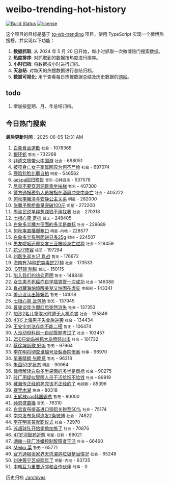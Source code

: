 # weibo-trending-hot-history

[![Build Status](https://github.com/lxw15337674/weibo-trending-hot-history/actions/workflows/nodejs.yml/badge.svg)](https://github.com/lxw15337674/weibo-trending-hot-history/actions)
[![license](https://img.shields.io/github/license/lxw15337674/weibo-trending-hot-history)](https://github.com/lxw15337674/weibo-trending-hot-history/blob/master/LICENSE)


这个项目的目标是基于 [tg-wb-trending](https://github.com/xiadd/tg-wb-trending) 项目，使用 TypeScript 实现一个微博热搜榜，并实现以下功能：

1. **数据抓取**: 从 2024 年 5 月 20 日开始，每小时抓取一次微博热门搜索数据。
2. **热度排序**: 对抓取到的数据按热度进行排序。
3. **小时归档**: 将数据按小时进行归档。
4. **天总结**: 对每天的热搜数据进行总结归档。
5. **数据可视化**: 用于查看每日热搜数据总结及历史数据的[网站](https://weibo-trending-hot-history.vercel.app/)。

## todo

1. 增加按星期、月、年总结归档。



## 今日热门搜索

























































































































































































































































































































































































































































































































































































































































































































































































































































































































































































































































































































































































































































































































































































































































































































































































































































































































































































































































































































































































































































































































































































































































































































































































































































































































































































































































































































































































































































































































































































































































































































































































































































































































































































































































































































































































































































































































































































































































































































































































































































































































































































































































































































































































































































































































































































































































































































































































































































































































































































































































































































































































































































































































































































































































































































































































































































































































































































































































































































































































































































































































































































































































































































































































































































































































































































































































































































































































































































































































































































































































































































































































































































































































































































































































































































































































































































































































































































































































































































































































































































































































































































































































































































































































































































































































































































































































































































































































































































































































<!-- BEGIN -->

**最后更新时间**：2025-06-05 12:31 AM
1. [白象食品道歉](https://m.weibo.cn/search?containerid=100103type%3D1%26t%3D10%26q%3D%23%E7%99%BD%E8%B1%A1%E9%A3%9F%E5%93%81%E9%81%93%E6%AD%89%23&stream_entry_id=31&isnewpage=1&extparam=seat%3D1%26cate%3D5001%26flag%3D2%26pos%3D0%26stream_entry_id%3D31%26filter_type%3Drealtimehot%26lcate%3D5001%26realpos%3D1%26band_rank%3D1%26c_type%3D31%26dgr%3D0%26q%3D%2523%25E7%2599%25BD%25E8%25B1%25A1%25E9%25A3%259F%25E5%2593%2581%25E9%2581%2593%25E6%25AD%2589%2523%26display_time%3D1749054669%26pre_seqid%3D17490546694210055666) `社会` - 1078369
2. [银环蛇](https://m.weibo.cn/search?containerid=100103type%3D1%26t%3D10%26q%3D%E9%93%B6%E7%8E%AF%E8%9B%87&stream_entry_id=31&isnewpage=1&extparam=seat%3D1%26cate%3D5001%26flag%3D1%26pos%3D1%26stream_entry_id%3D31%26filter_type%3Drealtimehot%26lcate%3D5001%26realpos%3D2%26band_rank%3D2%26c_type%3D31%26dgr%3D0%26q%3D%25E9%2593%25B6%25E7%258E%25AF%25E8%259B%2587%26display_time%3D1749054669%26pre_seqid%3D17490546694210055666) `暂无` - 732268
3. [非遗文旅带火中国游](https://m.weibo.cn/search?containerid=100103type%3D1%26t%3D10%26q%3D%23%E9%9D%9E%E9%81%97%E6%96%87%E6%97%85%E5%B8%A6%E7%81%AB%E4%B8%AD%E5%9B%BD%E6%B8%B8%23&stream_entry_id=31&isnewpage=1&extparam=seat%3D1%26cate%3D5001%26flag%3D0%26pos%3D2%26stream_entry_id%3D31%26filter_type%3Drealtimehot%26lcate%3D5001%26realpos%3D3%26band_rank%3D3%26c_type%3D31%26dgr%3D0%26q%3D%2523%25E9%259D%259E%25E9%2581%2597%25E6%2596%2587%25E6%2597%2585%25E5%25B8%25A6%25E7%2581%25AB%25E4%25B8%25AD%25E5%259B%25BD%25E6%25B8%25B8%2523%26display_time%3D1749054669%26pre_seqid%3D17490546694210055666) `社会` - 698051
4. [被咬身亡女子家属回应为何不尸检](https://m.weibo.cn/search?containerid=100103type%3D1%26t%3D10%26q%3D%23%E8%A2%AB%E5%92%AC%E8%BA%AB%E4%BA%A1%E5%A5%B3%E5%AD%90%E5%AE%B6%E5%B1%9E%E5%9B%9E%E5%BA%94%E4%B8%BA%E4%BD%95%E4%B8%8D%E5%B0%B8%E6%A3%80%23&stream_entry_id=31&isnewpage=1&extparam=seat%3D1%26cate%3D5001%26flag%3D2%26pos%3D3%26stream_entry_id%3D31%26filter_type%3Drealtimehot%26lcate%3D5001%26realpos%3D4%26band_rank%3D4%26c_type%3D31%26dgr%3D0%26q%3D%2523%25E8%25A2%25AB%25E5%2592%25AC%25E8%25BA%25AB%25E4%25BA%25A1%25E5%25A5%25B3%25E5%25AD%2590%25E5%25AE%25B6%25E5%25B1%259E%25E5%259B%259E%25E5%25BA%2594%25E4%25B8%25BA%25E4%25BD%2595%25E4%25B8%258D%25E5%25B0%25B8%25E6%25A3%2580%2523%26display_time%3D1749054669%26pre_seqid%3D17490546694210055666) `社会` - 697074
5. [鹿晗怼脸比耶自拍](https://m.weibo.cn/search?containerid=100103type%3D1%26t%3D10%26q%3D%23%E9%B9%BF%E6%99%97%E6%80%BC%E8%84%B8%E6%AF%94%E8%80%B6%E8%87%AA%E6%8B%8D%23&stream_entry_id=31&isnewpage=1&extparam=seat%3D1%26cate%3D5001%26flag%3D2%26pos%3D4%26stream_entry_id%3D31%26filter_type%3Drealtimehot%26lcate%3D5001%26realpos%3D5%26band_rank%3D5%26c_type%3D31%26dgr%3D0%26q%3D%2523%25E9%25B9%25BF%25E6%2599%2597%25E6%2580%25BC%25E8%2584%25B8%25E6%25AF%2594%25E8%2580%25B6%25E8%2587%25AA%25E6%258B%258D%2523%26display_time%3D1749054669%26pre_seqid%3D17490546694210055666) `明星` - 546562
6. [aespa回归预告](https://m.weibo.cn/search?containerid=100103type%3D1%26t%3D10%26q%3Daespa%E5%9B%9E%E5%BD%92%E9%A2%84%E5%91%8A&stream_entry_id=31&isnewpage=1&extparam=seat%3D1%26cate%3D5001%26flag%3D1%26pos%3D5%26stream_entry_id%3D31%26filter_type%3Drealtimehot%26lcate%3D5001%26realpos%3D6%26band_rank%3D6%26c_type%3D31%26dgr%3D0%26q%3Daespa%25E5%259B%259E%25E5%25BD%2592%25E9%25A2%2584%25E5%2591%258A%26display_time%3D1749054669%26pre_seqid%3D17490546694210055666) `音乐-日韩音乐` - 537578
7. [尽量不要穿洞洞鞋乘坐扶梯](https://m.weibo.cn/search?containerid=100103type%3D1%26t%3D10%26q%3D%E5%B0%BD%E9%87%8F%E4%B8%8D%E8%A6%81%E7%A9%BF%E6%B4%9E%E6%B4%9E%E9%9E%8B%E4%B9%98%E5%9D%90%E6%89%B6%E6%A2%AF&stream_entry_id=31&isnewpage=1&extparam=seat%3D1%26cate%3D5001%26flag%3D2%26pos%3D6%26stream_entry_id%3D31%26filter_type%3Drealtimehot%26lcate%3D5001%26realpos%3D7%26band_rank%3D7%26c_type%3D31%26dgr%3D0%26q%3D%25E5%25B0%25BD%25E9%2587%258F%25E4%25B8%258D%25E8%25A6%2581%25E7%25A9%25BF%25E6%25B4%259E%25E6%25B4%259E%25E9%259E%258B%25E4%25B9%2598%25E5%259D%2590%25E6%2589%25B6%25E6%25A2%25AF%26display_time%3D1749054669%26pre_seqid%3D17490546694210055666) `暂无` - 407300
8. [警方通报税务人员被指在酒局冲突中身亡](https://m.weibo.cn/search?containerid=100103type%3D1%26t%3D10%26q%3D%23%E8%AD%A6%E6%96%B9%E9%80%9A%E6%8A%A5%E7%A8%8E%E5%8A%A1%E4%BA%BA%E5%91%98%E8%A2%AB%E6%8C%87%E5%9C%A8%E9%85%92%E5%B1%80%E5%86%B2%E7%AA%81%E4%B8%AD%E8%BA%AB%E4%BA%A1%23&stream_entry_id=31&isnewpage=1&extparam=seat%3D1%26cate%3D5001%26flag%3D2%26pos%3D7%26stream_entry_id%3D31%26filter_type%3Drealtimehot%26lcate%3D5001%26realpos%3D8%26band_rank%3D8%26c_type%3D31%26dgr%3D0%26q%3D%2523%25E8%25AD%25A6%25E6%2596%25B9%25E9%2580%259A%25E6%258A%25A5%25E7%25A8%258E%25E5%258A%25A1%25E4%25BA%25BA%25E5%2591%2598%25E8%25A2%25AB%25E6%258C%2587%25E5%259C%25A8%25E9%2585%2592%25E5%25B1%2580%25E5%2586%25B2%25E7%25AA%2581%25E4%25B8%25AD%25E8%25BA%25AB%25E4%25BA%25A1%2523%26display_time%3D1749054669%26pre_seqid%3D17490546694210055666) `社会` - 405222
9. [何秋亊撇清与安静公主关系](https://m.weibo.cn/search?containerid=100103type%3D1%26t%3D10%26q%3D%23%E4%BD%95%E7%A7%8B%E4%BA%8A%E6%92%87%E6%B8%85%E4%B8%8E%E5%AE%89%E9%9D%99%E5%85%AC%E4%B8%BB%E5%85%B3%E7%B3%BB%23&stream_entry_id=31&isnewpage=1&extparam=seat%3D1%26cate%3D5001%26flag%3D2%26pos%3D8%26stream_entry_id%3D31%26filter_type%3Drealtimehot%26lcate%3D5001%26realpos%3D9%26band_rank%3D9%26c_type%3D31%26dgr%3D0%26q%3D%2523%25E4%25BD%2595%25E7%25A7%258B%25E4%25BA%258A%25E6%2592%2587%25E6%25B8%2585%25E4%25B8%258E%25E5%25AE%2589%25E9%259D%2599%25E5%2585%25AC%25E4%25B8%25BB%25E5%2585%25B3%25E7%25B3%25BB%2523%26display_time%3D1749054669%26pre_seqid%3D17490546694210055666) `明星` - 282000
10. [张馨予臀桥重量突破100斤](https://m.weibo.cn/search?containerid=100103type%3D1%26t%3D10%26q%3D%23%E5%BC%A0%E9%A6%A8%E4%BA%88%E8%87%80%E6%A1%A5%E9%87%8D%E9%87%8F%E7%AA%81%E7%A0%B4100%E6%96%A4%23&stream_entry_id=31&isnewpage=1&extparam=seat%3D1%26cate%3D5001%26flag%3D2%26pos%3D9%26stream_entry_id%3D31%26filter_type%3Drealtimehot%26lcate%3D5001%26realpos%3D10%26band_rank%3D10%26c_type%3D31%26dgr%3D0%26q%3D%2523%25E5%25BC%25A0%25E9%25A6%25A8%25E4%25BA%2588%25E8%2587%2580%25E6%25A1%25A5%25E9%2587%258D%25E9%2587%258F%25E7%25AA%2581%25E7%25A0%25B4100%25E6%2596%25A4%2523%26display_time%3D1749054669%26pre_seqid%3D17490546694210055666) `明星` - 272200
11. [周渝民说单纯想赚钱不用找我](https://m.weibo.cn/search?containerid=100103type%3D1%26t%3D10%26q%3D%23%E5%91%A8%E6%B8%9D%E6%B0%91%E8%AF%B4%E5%8D%95%E7%BA%AF%E6%83%B3%E8%B5%9A%E9%92%B1%E4%B8%8D%E7%94%A8%E6%89%BE%E6%88%91%23&stream_entry_id=31&isnewpage=1&extparam=seat%3D1%26cate%3D5001%26flag%3D0%26pos%3D10%26stream_entry_id%3D31%26filter_type%3Drealtimehot%26lcate%3D5001%26realpos%3D11%26band_rank%3D11%26c_type%3D31%26dgr%3D0%26q%3D%2523%25E5%2591%25A8%25E6%25B8%259D%25E6%25B0%2591%25E8%25AF%25B4%25E5%258D%2595%25E7%25BA%25AF%25E6%2583%25B3%25E8%25B5%259A%25E9%2592%25B1%25E4%25B8%258D%25E7%2594%25A8%25E6%2589%25BE%25E6%2588%2591%2523%26display_time%3D1749054669%26pre_seqid%3D17490546694210055666) `社会` - 270318
12. [七根心简 定档](https://m.weibo.cn/search?containerid=100103type%3D1%26t%3D10%26q%3D%E4%B8%83%E6%A0%B9%E5%BF%83%E7%AE%80+%E5%AE%9A%E6%A1%A3&stream_entry_id=31&isnewpage=1&extparam=seat%3D1%26cate%3D5001%26flag%3D0%26pos%3D11%26stream_entry_id%3D31%26filter_type%3Drealtimehot%26lcate%3D5001%26realpos%3D12%26band_rank%3D12%26c_type%3D31%26dgr%3D0%26q%3D%25E4%25B8%2583%25E6%25A0%25B9%25E5%25BF%2583%25E7%25AE%2580%2520%25E5%25AE%259A%25E6%25A1%25A3%26display_time%3D1749054669%26pre_seqid%3D17490546694210055666) `暂无` - 248405
13. [白象多半桶方便面的多半是商标](https://m.weibo.cn/search?containerid=100103type%3D1%26t%3D10%26q%3D%23%E7%99%BD%E8%B1%A1%E5%A4%9A%E5%8D%8A%E6%A1%B6%E6%96%B9%E4%BE%BF%E9%9D%A2%E7%9A%84%E5%A4%9A%E5%8D%8A%E6%98%AF%E5%95%86%E6%A0%87%23&stream_entry_id=31&isnewpage=1&extparam=seat%3D1%26cate%3D5001%26flag%3D0%26pos%3D12%26stream_entry_id%3D31%26filter_type%3Drealtimehot%26lcate%3D5001%26realpos%3D13%26band_rank%3D13%26c_type%3D31%26dgr%3D0%26q%3D%2523%25E7%2599%25BD%25E8%25B1%25A1%25E5%25A4%259A%25E5%258D%258A%25E6%25A1%25B6%25E6%2596%25B9%25E4%25BE%25BF%25E9%259D%25A2%25E7%259A%2584%25E5%25A4%259A%25E5%258D%258A%25E6%2598%25AF%25E5%2595%2586%25E6%25A0%2587%2523%26display_time%3D1749054669%26pre_seqid%3D17490546694210055666) `社会` - 229689
14. [何秋亊直播爆粗口](https://m.weibo.cn/search?containerid=100103type%3D1%26t%3D10%26q%3D%23%E4%BD%95%E7%A7%8B%E4%BA%8A%E7%9B%B4%E6%92%AD%E7%88%86%E7%B2%97%E5%8F%A3%23&stream_entry_id=31&isnewpage=1&extparam=seat%3D1%26cate%3D5001%26flag%3D2%26pos%3D13%26stream_entry_id%3D31%26filter_type%3Drealtimehot%26lcate%3D5001%26realpos%3D14%26band_rank%3D14%26c_type%3D31%26dgr%3D0%26q%3D%2523%25E4%25BD%2595%25E7%25A7%258B%25E4%25BA%258A%25E7%259B%25B4%25E6%2592%25AD%25E7%2588%2586%25E7%25B2%2597%25E5%258F%25A3%2523%26display_time%3D1749054669%26pre_seqid%3D17490546694210055666) `明星-内地` - 228577
15. [白象多半系列面饼只多25g](https://m.weibo.cn/search?containerid=100103type%3D1%26t%3D10%26q%3D%23%E7%99%BD%E8%B1%A1%E5%A4%9A%E5%8D%8A%E7%B3%BB%E5%88%97%E9%9D%A2%E9%A5%BC%E5%8F%AA%E5%A4%9A25g%23&stream_entry_id=31&isnewpage=1&extparam=seat%3D1%26cate%3D5001%26flag%3D0%26pos%3D14%26stream_entry_id%3D31%26filter_type%3Drealtimehot%26lcate%3D5001%26realpos%3D15%26band_rank%3D15%26c_type%3D31%26dgr%3D0%26q%3D%2523%25E7%2599%25BD%25E8%25B1%25A1%25E5%25A4%259A%25E5%258D%258A%25E7%25B3%25BB%25E5%2588%2597%25E9%259D%25A2%25E9%25A5%25BC%25E5%258F%25AA%25E5%25A4%259A25g%2523%26display_time%3D1749054669%26pre_seqid%3D17490546694210055666) `财经` - 224507
16. [男友哽咽还原女友三亚被咬身亡过程](https://m.weibo.cn/search?containerid=100103type%3D1%26t%3D10%26q%3D%23%E7%94%B7%E5%8F%8B%E5%93%BD%E5%92%BD%E8%BF%98%E5%8E%9F%E5%A5%B3%E5%8F%8B%E4%B8%89%E4%BA%9A%E8%A2%AB%E5%92%AC%E8%BA%AB%E4%BA%A1%E8%BF%87%E7%A8%8B%23&stream_entry_id=31&isnewpage=1&extparam=seat%3D1%26cate%3D5001%26flag%3D0%26pos%3D15%26stream_entry_id%3D31%26filter_type%3Drealtimehot%26lcate%3D5001%26realpos%3D16%26band_rank%3D16%26c_type%3D31%26dgr%3D0%26q%3D%2523%25E7%2594%25B7%25E5%258F%258B%25E5%2593%25BD%25E5%2592%25BD%25E8%25BF%2598%25E5%258E%259F%25E5%25A5%25B3%25E5%258F%258B%25E4%25B8%2589%25E4%25BA%259A%25E8%25A2%25AB%25E5%2592%25AC%25E8%25BA%25AB%25E4%25BA%25A1%25E8%25BF%2587%25E7%25A8%258B%2523%26display_time%3D1749054669%26pre_seqid%3D17490546694210055666) `社会` - 218459
17. [花少7阵容](https://m.weibo.cn/search?containerid=100103type%3D1%26t%3D10%26q%3D%E8%8A%B1%E5%B0%917%E9%98%B5%E5%AE%B9&stream_entry_id=31&isnewpage=1&extparam=seat%3D1%26cate%3D5001%26flag%3D0%26pos%3D16%26stream_entry_id%3D31%26filter_type%3Drealtimehot%26lcate%3D5001%26realpos%3D17%26band_rank%3D17%26c_type%3D31%26dgr%3D0%26q%3D%25E8%258A%25B1%25E5%25B0%25917%25E9%2598%25B5%25E5%25AE%25B9%26display_time%3D1749054669%26pre_seqid%3D17490546694210055666) `综艺` - 197284
18. [刘医生返乡记 肖战](https://m.weibo.cn/search?containerid=100103type%3D1%26t%3D10%26q%3D%E5%88%98%E5%8C%BB%E7%94%9F%E8%BF%94%E4%B9%A1%E8%AE%B0+%E8%82%96%E6%88%98&stream_entry_id=31&isnewpage=1&extparam=seat%3D1%26cate%3D5001%26flag%3D0%26pos%3D17%26stream_entry_id%3D31%26filter_type%3Drealtimehot%26lcate%3D5001%26realpos%3D18%26band_rank%3D18%26c_type%3D31%26dgr%3D0%26q%3D%25E5%2588%2598%25E5%258C%25BB%25E7%2594%259F%25E8%25BF%2594%25E4%25B9%25A1%25E8%25AE%25B0%2520%25E8%2582%2596%25E6%2588%2598%26display_time%3D1749054669%26pre_seqid%3D17490546694210055666) `暂无` - 176672
19. [海南有74种蛇类毒蛇27种](https://m.weibo.cn/search?containerid=100103type%3D1%26t%3D10%26q%3D%23%E6%B5%B7%E5%8D%97%E6%9C%8974%E7%A7%8D%E8%9B%87%E7%B1%BB%E6%AF%92%E8%9B%8727%E7%A7%8D%23&stream_entry_id=31&isnewpage=1&extparam=seat%3D1%26cate%3D5001%26flag%3D1%26pos%3D18%26stream_entry_id%3D31%26filter_type%3Drealtimehot%26lcate%3D5001%26realpos%3D19%26band_rank%3D19%26c_type%3D31%26dgr%3D0%26q%3D%2523%25E6%25B5%25B7%25E5%258D%2597%25E6%259C%258974%25E7%25A7%258D%25E8%259B%2587%25E7%25B1%25BB%25E6%25AF%2592%25E8%259B%258727%25E7%25A7%258D%2523%26display_time%3D1749054669%26pre_seqid%3D17490546694210055666) `社会` - 173533
20. [IG野辅 别越](https://m.weibo.cn/search?containerid=100103type%3D1%26t%3D10%26q%3DIG%E9%87%8E%E8%BE%85+%E5%88%AB%E8%B6%8A&stream_entry_id=31&isnewpage=1&extparam=seat%3D1%26cate%3D5001%26flag%3D1%26pos%3D19%26stream_entry_id%3D31%26filter_type%3Drealtimehot%26lcate%3D5001%26realpos%3D20%26band_rank%3D20%26c_type%3D31%26dgr%3D0%26q%3DIG%25E9%2587%258E%25E8%25BE%2585%2520%25E5%2588%25AB%25E8%25B6%258A%26display_time%3D1749054669%26pre_seqid%3D17490546694210055666) `暂无` - 150115
21. [陷入我们的热恋声明](https://m.weibo.cn/search?containerid=100103type%3D1%26t%3D10%26q%3D%E9%99%B7%E5%85%A5%E6%88%91%E4%BB%AC%E7%9A%84%E7%83%AD%E6%81%8B%E5%A3%B0%E6%98%8E&stream_entry_id=31&isnewpage=1&extparam=seat%3D1%26cate%3D5001%26flag%3D0%26pos%3D20%26stream_entry_id%3D31%26filter_type%3Drealtimehot%26lcate%3D5001%26realpos%3D21%26band_rank%3D21%26c_type%3D31%26dgr%3D0%26q%3D%25E9%2599%25B7%25E5%2585%25A5%25E6%2588%2591%25E4%25BB%25AC%25E7%259A%2584%25E7%2583%25AD%25E6%2581%258B%25E5%25A3%25B0%25E6%2598%258E%26display_time%3D1749054669%26pre_seqid%3D17490546694210055666) `暂无` - 148848
22. [女生患不死癌症自学插胃管一次成功](https://m.weibo.cn/search?containerid=100103type%3D1%26t%3D10%26q%3D%23%E5%A5%B3%E7%94%9F%E6%82%A3%E4%B8%8D%E6%AD%BB%E7%99%8C%E7%97%87%E8%87%AA%E5%AD%A6%E6%8F%92%E8%83%83%E7%AE%A1%E4%B8%80%E6%AC%A1%E6%88%90%E5%8A%9F%23&stream_entry_id=31&isnewpage=1&extparam=seat%3D1%26cate%3D5001%26flag%3D0%26pos%3D21%26stream_entry_id%3D31%26filter_type%3Drealtimehot%26lcate%3D5001%26realpos%3D22%26band_rank%3D22%26c_type%3D31%26dgr%3D0%26q%3D%2523%25E5%25A5%25B3%25E7%2594%259F%25E6%2582%25A3%25E4%25B8%258D%25E6%25AD%25BB%25E7%2599%258C%25E7%2597%2587%25E8%2587%25AA%25E5%25AD%25A6%25E6%258F%2592%25E8%2583%2583%25E7%25AE%25A1%25E4%25B8%2580%25E6%25AC%25A1%25E6%2588%2590%25E5%258A%259F%2523%26display_time%3D1749054669%26pre_seqid%3D17490546694210055666) `社会` - 146088
23. [肖战藏海怕惊醒美梦又怕困在虚妄](https://m.weibo.cn/search?containerid=100103type%3D1%26t%3D10%26q%3D%23%E8%82%96%E6%88%98%E8%97%8F%E6%B5%B7%E6%80%95%E6%83%8A%E9%86%92%E7%BE%8E%E6%A2%A6%E5%8F%88%E6%80%95%E5%9B%B0%E5%9C%A8%E8%99%9A%E5%A6%84%23&stream_entry_id=31&isnewpage=1&extparam=seat%3D1%26cate%3D5001%26flag%3D1%26pos%3D22%26stream_entry_id%3D31%26filter_type%3Drealtimehot%26lcate%3D5001%26realpos%3D23%26band_rank%3D23%26c_type%3D31%26dgr%3D0%26q%3D%2523%25E8%2582%2596%25E6%2588%2598%25E8%2597%258F%25E6%25B5%25B7%25E6%2580%2595%25E6%2583%258A%25E9%2586%2592%25E7%25BE%258E%25E6%25A2%25A6%25E5%258F%2588%25E6%2580%2595%25E5%259B%25B0%25E5%259C%25A8%25E8%2599%259A%25E5%25A6%2584%2523%26display_time%3D1749054669%26pre_seqid%3D17490546694210055666) `电视剧` - 143341
24. [差点没认出陈妍希](https://m.weibo.cn/search?containerid=100103type%3D1%26t%3D10%26q%3D%E5%B7%AE%E7%82%B9%E6%B2%A1%E8%AE%A4%E5%87%BA%E9%99%88%E5%A6%8D%E5%B8%8C&stream_entry_id=31&isnewpage=1&extparam=seat%3D1%26cate%3D5001%26flag%3D2%26pos%3D23%26stream_entry_id%3D31%26filter_type%3Drealtimehot%26lcate%3D5001%26realpos%3D24%26band_rank%3D24%26c_type%3D31%26dgr%3D0%26q%3D%25E5%25B7%25AE%25E7%2582%25B9%25E6%25B2%25A1%25E8%25AE%25A4%25E5%2587%25BA%25E9%2599%2588%25E5%25A6%258D%25E5%25B8%258C%26display_time%3D1749054669%26pre_seqid%3D17490546694210055666) `暂无` - 141018
25. [七根心简 云包场](https://m.weibo.cn/search?containerid=100103type%3D1%26t%3D10%26q%3D%E4%B8%83%E6%A0%B9%E5%BF%83%E7%AE%80+%E4%BA%91%E5%8C%85%E5%9C%BA&stream_entry_id=31&isnewpage=1&extparam=seat%3D1%26cate%3D5001%26flag%3D0%26pos%3D24%26stream_entry_id%3D31%26filter_type%3Drealtimehot%26lcate%3D5001%26realpos%3D25%26band_rank%3D25%26c_type%3D31%26dgr%3D0%26q%3D%25E4%25B8%2583%25E6%25A0%25B9%25E5%25BF%2583%25E7%25AE%2580%2520%25E4%25BA%2591%25E5%258C%2585%25E5%259C%25BA%26display_time%3D1749054669%26pre_seqid%3D17490546694210055666) `暂无` - 137945
26. [曹骏谈年少爆红后突然消失](https://m.weibo.cn/search?containerid=100103type%3D1%26t%3D10%26q%3D%23%E6%9B%B9%E9%AA%8F%E8%B0%88%E5%B9%B4%E5%B0%91%E7%88%86%E7%BA%A2%E5%90%8E%E7%AA%81%E7%84%B6%E6%B6%88%E5%A4%B1%23&stream_entry_id=31&isnewpage=1&extparam=seat%3D1%26cate%3D5001%26flag%3D1%26pos%3D25%26stream_entry_id%3D31%26filter_type%3Drealtimehot%26lcate%3D5001%26realpos%3D26%26band_rank%3D26%26c_type%3D31%26dgr%3D0%26q%3D%2523%25E6%259B%25B9%25E9%25AA%258F%25E8%25B0%2588%25E5%25B9%25B4%25E5%25B0%2591%25E7%2588%2586%25E7%25BA%25A2%25E5%2590%258E%25E7%25AA%2581%25E7%2584%25B6%25E6%25B6%2588%25E5%25A4%25B1%2523%26display_time%3D1749054669%26pre_seqid%3D17490546694210055666) `社会` - 137353
27. [加沙2名儿童取水时遭无人机杀害](https://m.weibo.cn/search?containerid=100103type%3D1%26t%3D10%26q%3D%23%E5%8A%A0%E6%B2%992%E5%90%8D%E5%84%BF%E7%AB%A5%E5%8F%96%E6%B0%B4%E6%97%B6%E9%81%AD%E6%97%A0%E4%BA%BA%E6%9C%BA%E6%9D%80%E5%AE%B3%23&stream_entry_id=31&isnewpage=1&extparam=seat%3D1%26cate%3D5001%26flag%3D0%26pos%3D26%26stream_entry_id%3D31%26filter_type%3Drealtimehot%26lcate%3D5001%26realpos%3D27%26band_rank%3D27%26c_type%3D31%26dgr%3D0%26q%3D%2523%25E5%258A%25A0%25E6%25B2%25992%25E5%2590%258D%25E5%2584%25BF%25E7%25AB%25A5%25E5%258F%2596%25E6%25B0%25B4%25E6%2597%25B6%25E9%2581%25AD%25E6%2597%25A0%25E4%25BA%25BA%25E6%259C%25BA%25E6%259D%2580%25E5%25AE%25B3%2523%26display_time%3D1749054669%26pre_seqid%3D17490546694210055666) `社会` - 135846
28. [43岁上海男子失业后逆袭](https://m.weibo.cn/search?containerid=100103type%3D1%26t%3D10%26q%3D%2343%E5%B2%81%E4%B8%8A%E6%B5%B7%E7%94%B7%E5%AD%90%E5%A4%B1%E4%B8%9A%E5%90%8E%E9%80%86%E8%A2%AD%23&stream_entry_id=31&isnewpage=1&extparam=seat%3D1%26cate%3D5001%26flag%3D0%26pos%3D27%26stream_entry_id%3D31%26filter_type%3Drealtimehot%26lcate%3D5001%26realpos%3D28%26band_rank%3D28%26c_type%3D31%26dgr%3D0%26q%3D%252343%25E5%25B2%2581%25E4%25B8%258A%25E6%25B5%25B7%25E7%2594%25B7%25E5%25AD%2590%25E5%25A4%25B1%25E4%25B8%259A%25E5%2590%258E%25E9%2580%2586%25E8%25A2%25AD%2523%26display_time%3D1749054669%26pre_seqid%3D17490546694210055666) `社会` - 134434
29. [王安宇刘浩存能不能二搭](https://m.weibo.cn/search?containerid=100103type%3D1%26t%3D10%26q%3D%E7%8E%8B%E5%AE%89%E5%AE%87%E5%88%98%E6%B5%A9%E5%AD%98%E8%83%BD%E4%B8%8D%E8%83%BD%E4%BA%8C%E6%90%AD&stream_entry_id=31&isnewpage=1&extparam=seat%3D1%26cate%3D5001%26flag%3D0%26pos%3D28%26stream_entry_id%3D31%26filter_type%3Drealtimehot%26lcate%3D5001%26realpos%3D29%26band_rank%3D29%26c_type%3D31%26dgr%3D0%26q%3D%25E7%258E%258B%25E5%25AE%2589%25E5%25AE%2587%25E5%2588%2598%25E6%25B5%25A9%25E5%25AD%2598%25E8%2583%25BD%25E4%25B8%258D%25E8%2583%25BD%25E4%25BA%258C%25E6%2590%25AD%26display_time%3D1749054669%26pre_seqid%3D17490546694210055666) `暂无` - 106474
30. [人没动但科目一自动答题考过了](https://m.weibo.cn/search?containerid=100103type%3D1%26t%3D10%26q%3D%23%E4%BA%BA%E6%B2%A1%E5%8A%A8%E4%BD%86%E7%A7%91%E7%9B%AE%E4%B8%80%E8%87%AA%E5%8A%A8%E7%AD%94%E9%A2%98%E8%80%83%E8%BF%87%E4%BA%86%23&stream_entry_id=31&isnewpage=1&extparam=seat%3D1%26cate%3D5001%26flag%3D0%26pos%3D29%26stream_entry_id%3D31%26filter_type%3Drealtimehot%26lcate%3D5001%26realpos%3D30%26band_rank%3D30%26c_type%3D31%26dgr%3D0%26q%3D%2523%25E4%25BA%25BA%25E6%25B2%25A1%25E5%258A%25A8%25E4%25BD%2586%25E7%25A7%2591%25E7%259B%25AE%25E4%25B8%2580%25E8%2587%25AA%25E5%258A%25A8%25E7%25AD%2594%25E9%25A2%2598%25E8%2580%2583%25E8%25BF%2587%25E4%25BA%2586%2523%26display_time%3D1749054669%26pre_seqid%3D17490546694210055666) `社会` - 103457
31. [250只幼鸟被抓大鸟愤怒出击](https://m.weibo.cn/search?containerid=100103type%3D1%26t%3D10%26q%3D%23250%E5%8F%AA%E5%B9%BC%E9%B8%9F%E8%A2%AB%E6%8A%93%E5%A4%A7%E9%B8%9F%E6%84%A4%E6%80%92%E5%87%BA%E5%87%BB%23&stream_entry_id=31&isnewpage=1&extparam=seat%3D1%26cate%3D5001%26flag%3D0%26pos%3D30%26stream_entry_id%3D31%26filter_type%3Drealtimehot%26lcate%3D5001%26realpos%3D31%26band_rank%3D31%26c_type%3D31%26dgr%3D0%26q%3D%2523250%25E5%258F%25AA%25E5%25B9%25BC%25E9%25B8%259F%25E8%25A2%25AB%25E6%258A%2593%25E5%25A4%25A7%25E9%25B8%259F%25E6%2584%25A4%25E6%2580%2592%25E5%2587%25BA%25E5%2587%25BB%2523%26display_time%3D1749054669%26pre_seqid%3D17490546694210055666) `社会` - 101732
32. [蔡徐坤新歌 好听](https://m.weibo.cn/search?containerid=100103type%3D1%26t%3D10%26q%3D%E8%94%A1%E5%BE%90%E5%9D%A4%E6%96%B0%E6%AD%8C+%E5%A5%BD%E5%90%AC&stream_entry_id=31&isnewpage=1&extparam=seat%3D1%26cate%3D5001%26flag%3D1%26pos%3D31%26stream_entry_id%3D31%26filter_type%3Drealtimehot%26lcate%3D5001%26realpos%3D32%26band_rank%3D32%26c_type%3D31%26dgr%3D0%26q%3D%25E8%2594%25A1%25E5%25BE%2590%25E5%259D%25A4%25E6%2596%25B0%25E6%25AD%258C%2520%25E5%25A5%25BD%25E5%2590%25AC%26display_time%3D1749054669%26pre_seqid%3D17490546694210055666) `暂无` - 97964
33. [李在明将彻查世越号及梨泰院惨案](https://m.weibo.cn/search?containerid=100103type%3D1%26t%3D10%26q%3D%23%E6%9D%8E%E5%9C%A8%E6%98%8E%E5%B0%86%E5%BD%BB%E6%9F%A5%E4%B8%96%E8%B6%8A%E5%8F%B7%E5%8F%8A%E6%A2%A8%E6%B3%B0%E9%99%A2%E6%83%A8%E6%A1%88%23&stream_entry_id=31&isnewpage=1&extparam=seat%3D1%26cate%3D5001%26flag%3D0%26pos%3D32%26stream_entry_id%3D31%26filter_type%3Drealtimehot%26lcate%3D5001%26realpos%3D33%26band_rank%3D33%26c_type%3D31%26dgr%3D0%26q%3D%2523%25E6%259D%258E%25E5%259C%25A8%25E6%2598%258E%25E5%25B0%2586%25E5%25BD%25BB%25E6%259F%25A5%25E4%25B8%2596%25E8%25B6%258A%25E5%258F%25B7%25E5%258F%258A%25E6%25A2%25A8%25E6%25B3%25B0%25E9%2599%25A2%25E6%2583%25A8%25E6%25A1%2588%2523%26display_time%3D1749054669%26pre_seqid%3D17490546694210055666) `时事` - 96970
34. [早春晴朗 张晚意](https://m.weibo.cn/search?containerid=100103type%3D1%26t%3D10%26q%3D%E6%97%A9%E6%98%A5%E6%99%B4%E6%9C%97+%E5%BC%A0%E6%99%9A%E6%84%8F&stream_entry_id=31&isnewpage=1&extparam=seat%3D1%26cate%3D5001%26flag%3D0%26pos%3D33%26stream_entry_id%3D31%26filter_type%3Drealtimehot%26lcate%3D5001%26realpos%3D34%26band_rank%3D34%26c_type%3D31%26dgr%3D0%26q%3D%25E6%2597%25A9%25E6%2598%25A5%25E6%2599%25B4%25E6%259C%2597%2520%25E5%25BC%25A0%25E6%2599%259A%25E6%2584%258F%26display_time%3D1749054669%26pre_seqid%3D17490546694210055666) `暂无` - 96318
35. [朱茵53岁状态](https://m.weibo.cn/search?containerid=100103type%3D1%26t%3D10%26q%3D%23%E6%9C%B1%E8%8C%B553%E5%B2%81%E7%8A%B6%E6%80%81%23&stream_entry_id=31&isnewpage=1&extparam=seat%3D1%26cate%3D5001%26flag%3D1%26pos%3D34%26stream_entry_id%3D31%26filter_type%3Drealtimehot%26lcate%3D5001%26realpos%3D35%26band_rank%3D35%26c_type%3D31%26dgr%3D0%26q%3D%2523%25E6%259C%25B1%25E8%258C%25B553%25E5%25B2%2581%25E7%258A%25B6%25E6%2580%2581%2523%26display_time%3D1749054669%26pre_seqid%3D17490546694210055666) `明星` - 90964
36. [律师解读白象多半袋面的多半是商标](https://m.weibo.cn/search?containerid=100103type%3D1%26t%3D10%26q%3D%23%E5%BE%8B%E5%B8%88%E8%A7%A3%E8%AF%BB%E7%99%BD%E8%B1%A1%E5%A4%9A%E5%8D%8A%E8%A2%8B%E9%9D%A2%E7%9A%84%E5%A4%9A%E5%8D%8A%E6%98%AF%E5%95%86%E6%A0%87%23&stream_entry_id=31&isnewpage=1&extparam=seat%3D1%26cate%3D5001%26flag%3D1%26pos%3D35%26stream_entry_id%3D31%26filter_type%3Drealtimehot%26lcate%3D5001%26realpos%3D36%26band_rank%3D36%26c_type%3D31%26dgr%3D0%26q%3D%2523%25E5%25BE%258B%25E5%25B8%2588%25E8%25A7%25A3%25E8%25AF%25BB%25E7%2599%25BD%25E8%25B1%25A1%25E5%25A4%259A%25E5%258D%258A%25E8%25A2%258B%25E9%259D%25A2%25E7%259A%2584%25E5%25A4%259A%25E5%258D%258A%25E6%2598%25AF%25E5%2595%2586%25E6%25A0%2587%2523%26display_time%3D1749054669%26pre_seqid%3D17490546694210055666) `社会` - 90275
37. [砖厂用疑似智障人员干活给饭不给钱](https://m.weibo.cn/search?containerid=100103type%3D1%26t%3D10%26q%3D%23%E7%A0%96%E5%8E%82%E7%94%A8%E7%96%91%E4%BC%BC%E6%99%BA%E9%9A%9C%E4%BA%BA%E5%91%98%E5%B9%B2%E6%B4%BB%E7%BB%99%E9%A5%AD%E4%B8%8D%E7%BB%99%E9%92%B1%23&stream_entry_id=31&isnewpage=1&extparam=seat%3D1%26cate%3D5001%26flag%3D1%26pos%3D36%26stream_entry_id%3D31%26filter_type%3Drealtimehot%26lcate%3D5001%26realpos%3D37%26band_rank%3D37%26c_type%3D31%26dgr%3D0%26q%3D%2523%25E7%25A0%2596%25E5%258E%2582%25E7%2594%25A8%25E7%2596%2591%25E4%25BC%25BC%25E6%2599%25BA%25E9%259A%259C%25E4%25BA%25BA%25E5%2591%2598%25E5%25B9%25B2%25E6%25B4%25BB%25E7%25BB%2599%25E9%25A5%25AD%25E4%25B8%258D%25E7%25BB%2599%25E9%2592%25B1%2523%26display_time%3D1749054669%26pre_seqid%3D17490546694210055666) `社会` - 89919
38. [藏海传正经的扒完该不正经的了](https://m.weibo.cn/search?containerid=100103type%3D1%26t%3D10%26q%3D%23%E8%97%8F%E6%B5%B7%E4%BC%A0%E6%AD%A3%E7%BB%8F%E7%9A%84%E6%89%92%E5%AE%8C%E8%AF%A5%E4%B8%8D%E6%AD%A3%E7%BB%8F%E7%9A%84%E4%BA%86%23&stream_entry_id=31&isnewpage=1&extparam=seat%3D1%26cate%3D5001%26flag%3D1%26pos%3D37%26stream_entry_id%3D31%26filter_type%3Drealtimehot%26lcate%3D5001%26realpos%3D38%26band_rank%3D38%26c_type%3D31%26dgr%3D0%26q%3D%2523%25E8%2597%258F%25E6%25B5%25B7%25E4%25BC%25A0%25E6%25AD%25A3%25E7%25BB%258F%25E7%259A%2584%25E6%2589%2592%25E5%25AE%258C%25E8%25AF%25A5%25E4%25B8%258D%25E6%25AD%25A3%25E7%25BB%258F%25E7%259A%2584%25E4%25BA%2586%2523%26display_time%3D1749054669%26pre_seqid%3D17490546694210055666) `电视剧` - 85396
39. [赛里木湖](https://m.weibo.cn/search?containerid=100103type%3D1%26t%3D10%26q%3D%E8%B5%9B%E9%87%8C%E6%9C%A8%E6%B9%96&stream_entry_id=31&isnewpage=1&extparam=seat%3D1%26cate%3D5001%26flag%3D0%26pos%3D38%26stream_entry_id%3D31%26filter_type%3Drealtimehot%26lcate%3D5001%26realpos%3D39%26band_rank%3D39%26c_type%3D31%26dgr%3D0%26q%3D%25E8%25B5%259B%25E9%2587%258C%25E6%259C%25A8%25E6%25B9%2596%26display_time%3D1749054669%26pre_seqid%3D17490546694210055666) `旅游` - 80318
40. [王鹤棣cos韩国霸总](https://m.weibo.cn/search?containerid=100103type%3D1%26t%3D10%26q%3D%E7%8E%8B%E9%B9%A4%E6%A3%A3cos%E9%9F%A9%E5%9B%BD%E9%9C%B8%E6%80%BB&stream_entry_id=31&isnewpage=1&extparam=seat%3D1%26cate%3D5001%26flag%3D0%26pos%3D39%26stream_entry_id%3D31%26filter_type%3Drealtimehot%26lcate%3D5001%26realpos%3D40%26band_rank%3D40%26c_type%3D31%26dgr%3D0%26q%3D%25E7%258E%258B%25E9%25B9%25A4%25E6%25A3%25A3cos%25E9%259F%25A9%25E5%259B%25BD%25E9%259C%25B8%25E6%2580%25BB%26display_time%3D1749054669%26pre_seqid%3D17490546694210055666) `暂无` - 80000
41. [孙恩盛直播](https://m.weibo.cn/search?containerid=100103type%3D1%26t%3D10%26q%3D%23%E5%AD%99%E6%81%A9%E7%9B%9B%E7%9B%B4%E6%92%AD%23&stream_entry_id=31&isnewpage=1&extparam=seat%3D1%26cate%3D5001%26flag%3D0%26pos%3D40%26stream_entry_id%3D31%26filter_type%3Drealtimehot%26lcate%3D5001%26realpos%3D41%26band_rank%3D41%26c_type%3D31%26dgr%3D0%26q%3D%2523%25E5%25AD%2599%25E6%2581%25A9%25E7%259B%259B%25E7%259B%25B4%25E6%2592%25AD%2523%26display_time%3D1749054669%26pre_seqid%3D17490546694210055666) `暂无` - 76310
42. [白宫宣布提高进口钢铝关税至50%](https://m.weibo.cn/search?containerid=100103type%3D1%26t%3D10%26q%3D%23%E7%99%BD%E5%AE%AB%E5%AE%A3%E5%B8%83%E6%8F%90%E9%AB%98%E8%BF%9B%E5%8F%A3%E9%92%A2%E9%93%9D%E5%85%B3%E7%A8%8E%E8%87%B350%25%23&stream_entry_id=31&isnewpage=1&extparam=seat%3D1%26cate%3D5001%26flag%3D1%26pos%3D41%26stream_entry_id%3D31%26filter_type%3Drealtimehot%26lcate%3D5001%26realpos%3D42%26band_rank%3D42%26c_type%3D31%26dgr%3D0%26q%3D%2523%25E7%2599%25BD%25E5%25AE%25AB%25E5%25AE%25A3%25E5%25B8%2583%25E6%258F%2590%25E9%25AB%2598%25E8%25BF%259B%25E5%258F%25A3%25E9%2592%25A2%25E9%2593%259D%25E5%2585%25B3%25E7%25A8%258E%25E8%2587%25B350%2525%2523%26display_time%3D1749054669%26pre_seqid%3D17490546694210055666) `社会` - 75174
43. [南京发布急得连发2条微博](https://m.weibo.cn/search?containerid=100103type%3D1%26t%3D10%26q%3D%23%E5%8D%97%E4%BA%AC%E5%8F%91%E5%B8%83%E6%80%A5%E5%BE%97%E8%BF%9E%E5%8F%912%E6%9D%A1%E5%BE%AE%E5%8D%9A%23&stream_entry_id=31&isnewpage=1&extparam=seat%3D1%26cate%3D5001%26flag%3D0%26pos%3D42%26stream_entry_id%3D31%26filter_type%3Drealtimehot%26lcate%3D5001%26realpos%3D43%26band_rank%3D43%26c_type%3D31%26dgr%3D0%26q%3D%2523%25E5%258D%2597%25E4%25BA%25AC%25E5%258F%2591%25E5%25B8%2583%25E6%2580%25A5%25E5%25BE%2597%25E8%25BF%259E%25E5%258F%25912%25E6%259D%25A1%25E5%25BE%25AE%25E5%258D%259A%2523%26display_time%3D1749054669%26pre_seqid%3D17490546694210055666) `社会` - 74822
44. [李在明宣誓就职仪式](https://m.weibo.cn/search?containerid=100103type%3D1%26t%3D10%26q%3D%23%E6%9D%8E%E5%9C%A8%E6%98%8E%E5%AE%A3%E8%AA%93%E5%B0%B1%E8%81%8C%E4%BB%AA%E5%BC%8F%23&stream_entry_id=31&isnewpage=1&extparam=seat%3D1%26cate%3D5001%26flag%3D0%26pos%3D43%26stream_entry_id%3D31%26filter_type%3Drealtimehot%26lcate%3D5001%26realpos%3D44%26band_rank%3D44%26c_type%3D31%26dgr%3D0%26q%3D%2523%25E6%259D%258E%25E5%259C%25A8%25E6%2598%258E%25E5%25AE%25A3%25E8%25AA%2593%25E5%25B0%25B1%25E8%2581%258C%25E4%25BB%25AA%25E5%25BC%258F%2523%26display_time%3D1749054669%26pre_seqid%3D17490546694210055666) `社会` - 72970
45. [苏超球队开始偷偷加练了](https://m.weibo.cn/search?containerid=100103type%3D1%26t%3D10%26q%3D%23%E8%8B%8F%E8%B6%85%E7%90%83%E9%98%9F%E5%BC%80%E5%A7%8B%E5%81%B7%E5%81%B7%E5%8A%A0%E7%BB%83%E4%BA%86%23&stream_entry_id=31&isnewpage=1&extparam=seat%3D1%26cate%3D5001%26flag%3D1%26pos%3D44%26stream_entry_id%3D31%26filter_type%3Drealtimehot%26lcate%3D5001%26realpos%3D45%26band_rank%3D45%26c_type%3D31%26dgr%3D0%26q%3D%2523%25E8%258B%258F%25E8%25B6%2585%25E7%2590%2583%25E9%2598%259F%25E5%25BC%2580%25E5%25A7%258B%25E5%2581%25B7%25E5%2581%25B7%25E5%258A%25A0%25E7%25BB%2583%25E4%25BA%2586%2523%26display_time%3D1749054669%26pre_seqid%3D17490546694210055666) `社会` - 70876
46. [47岁河智苑近照](https://m.weibo.cn/search?containerid=100103type%3D1%26t%3D10%26q%3D%2347%E5%B2%81%E6%B2%B3%E6%99%BA%E8%8B%91%E8%BF%91%E7%85%A7%23&stream_entry_id=31&isnewpage=1&extparam=seat%3D1%26cate%3D5001%26flag%3D0%26pos%3D45%26stream_entry_id%3D31%26filter_type%3Drealtimehot%26lcate%3D5001%26realpos%3D46%26band_rank%3D46%26c_type%3D31%26dgr%3D0%26q%3D%252347%25E5%25B2%2581%25E6%25B2%25B3%25E6%2599%25BA%25E8%258B%2591%25E8%25BF%2591%25E7%2585%25A7%2523%26display_time%3D1749054669%26pre_seqid%3D17490546694210055666) `明星-日韩` - 69021
47. [湖南一砖厂涉嫌控制智障者干活](https://m.weibo.cn/search?containerid=100103type%3D1%26t%3D10%26q%3D%23%E6%B9%96%E5%8D%97%E4%B8%80%E7%A0%96%E5%8E%82%E6%B6%89%E5%AB%8C%E6%8E%A7%E5%88%B6%E6%99%BA%E9%9A%9C%E8%80%85%E5%B9%B2%E6%B4%BB%23&stream_entry_id=31&isnewpage=1&extparam=seat%3D1%26cate%3D5001%26flag%3D0%26pos%3D46%26stream_entry_id%3D31%26filter_type%3Drealtimehot%26lcate%3D5001%26realpos%3D47%26band_rank%3D47%26c_type%3D31%26dgr%3D0%26q%3D%2523%25E6%25B9%2596%25E5%258D%2597%25E4%25B8%2580%25E7%25A0%2596%25E5%258E%2582%25E6%25B6%2589%25E5%25AB%258C%25E6%258E%25A7%25E5%2588%25B6%25E6%2599%25BA%25E9%259A%259C%25E8%2580%2585%25E5%25B9%25B2%25E6%25B4%25BB%2523%26display_time%3D1749054669%26pre_seqid%3D17490546694210055666) `社会` - 66460
48. [Meiko 菜](https://m.weibo.cn/search?containerid=100103type%3D1%26t%3D10%26q%3DMeiko+%E8%8F%9C&stream_entry_id=31&isnewpage=1&extparam=seat%3D1%26cate%3D5001%26flag%3D0%26pos%3D47%26stream_entry_id%3D31%26filter_type%3Drealtimehot%26lcate%3D5001%26realpos%3D48%26band_rank%3D48%26c_type%3D31%26dgr%3D0%26q%3DMeiko%2520%25E8%258F%259C%26display_time%3D1749054669%26pre_seqid%3D17490546694210055666) `暂无` - 65771
49. [官方通报张家界天坑溶洞垃圾整治情况](https://m.weibo.cn/search?containerid=100103type%3D1%26t%3D10%26q%3D%23%E5%AE%98%E6%96%B9%E9%80%9A%E6%8A%A5%E5%BC%A0%E5%AE%B6%E7%95%8C%E5%A4%A9%E5%9D%91%E6%BA%B6%E6%B4%9E%E5%9E%83%E5%9C%BE%E6%95%B4%E6%B2%BB%E6%83%85%E5%86%B5%23&stream_entry_id=31&isnewpage=1&extparam=seat%3D1%26cate%3D5001%26flag%3D0%26pos%3D48%26stream_entry_id%3D31%26filter_type%3Drealtimehot%26lcate%3D5001%26realpos%3D49%26band_rank%3D49%26c_type%3D31%26dgr%3D0%26q%3D%2523%25E5%25AE%2598%25E6%2596%25B9%25E9%2580%259A%25E6%258A%25A5%25E5%25BC%25A0%25E5%25AE%25B6%25E7%2595%258C%25E5%25A4%25A9%25E5%259D%2591%25E6%25BA%25B6%25E6%25B4%259E%25E5%259E%2583%25E5%259C%25BE%25E6%2595%25B4%25E6%25B2%25BB%25E6%2583%2585%25E5%2586%25B5%2523%26display_time%3D1749054669%26pre_seqid%3D17490546694210055666) `社会` - 65248
50. [刘冲等宁艺卓两年了](https://m.weibo.cn/search?containerid=100103type%3D1%26t%3D10%26q%3D%23%E5%88%98%E5%86%B2%E7%AD%89%E5%AE%81%E8%89%BA%E5%8D%93%E4%B8%A4%E5%B9%B4%E4%BA%86%23&stream_entry_id=31&isnewpage=1&extparam=seat%3D1%26cate%3D5001%26flag%3D0%26pos%3D49%26stream_entry_id%3D31%26filter_type%3Drealtimehot%26lcate%3D5001%26realpos%3D50%26band_rank%3D50%26c_type%3D31%26dgr%3D0%26q%3D%2523%25E5%2588%2598%25E5%2586%25B2%25E7%25AD%2589%25E5%25AE%2581%25E8%2589%25BA%25E5%258D%2593%25E4%25B8%25A4%25E5%25B9%25B4%25E4%25BA%2586%2523%26display_time%3D1749054669%26pre_seqid%3D17490546694210055666) `明星-内地` - 63735
51. [中韩互为重要近邻和合作伙伴](https://m.weibo.cn/search?containerid=100103type%3D1%26t%3D10%26q%3D%23%E4%B8%AD%E9%9F%A9%E4%BA%92%E4%B8%BA%E9%87%8D%E8%A6%81%E8%BF%91%E9%82%BB%E5%92%8C%E5%90%88%E4%BD%9C%E4%BC%99%E4%BC%B4%23&stream_entry_id=51&isnewpage=1&extparam=seat%3D1%26cate%3D10103%26filter_type%3Drealtimehot%26pos%3D0%26stream_entry_id%3D51%26c_type%3D51%26dgr%3D0%26q%3D%2523%25E4%25B8%25AD%25E9%259F%25A9%25E4%25BA%2592%25E4%25B8%25BA%25E9%2587%258D%25E8%25A6%2581%25E8%25BF%2591%25E9%2582%25BB%25E5%2592%258C%25E5%2590%2588%25E4%25BD%259C%25E4%25BC%2599%25E4%25BC%25B4%2523%26display_time%3D1749054669%26pre_seqid%3D17490546694210055666) `时事` - 0

<!-- END -->




































































































































































































































































































































































































































































































































































































































































































































































































































































































































































































































































































































































































































































































































































































































































































































































































































































































































































































































































































































































































































































































































































































































































































































































































































































































































































































































































































































































































































































































































































































































































































































































































































































































































































































































































































































































































































































































































































































































































































































































































































































































































































































































































































































































































































































































































































































































































































































































































































































































































































































































































































































































































































































































































































































































































































































































































































































































































































































































































































































































































































































































































































































































































































































































































































































































































































































































































































































































































































































































































































































































































































































































































































































































































































































































































































































































































































































































































































































































































































































































































































































































































































































































































































































































































































































































































































































































































































































































































































































































































历史归档 [./archives](./archives)
